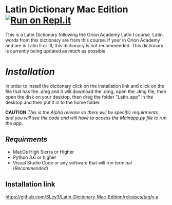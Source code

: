 # Latin Dictionary Mac Edition [![Run on Repl.it](https://repl.it/badge/github/SLey3/Latin-Dictionary-Mac-Edition)](https://repl.it/github/SLey3/Latin-Dictionary-Mac-Edition)
This is a Latin Dictionary following the Orion Academy Latin I course. Latin words from this dictionary are from this course. If your in Orion Academy and are in Latin II or III, this dictionary is not recommended. This dictionary is currently being updated as much as possible.  

# **_Installation_**
In order to install the dictionary click on the installation link and click on the file that has the .dmg and it will download the .dmg, open the .dmg file, then open the disk on your desktop, then drag the folder "Latin_app" in the desktop and then put it in to the home folder. 

**CAUTION**
_This is the Alpha release so there will be specific requirments and you will see the code and will have to access the Mainapp.py file to run the app._

## **_Requirments_**
* MacOs High Sierra or Higher
* Python 3.6 or higher
* Visual Studio Code or any software that will run terminal (_Recommended_)

## **Installation link**
https://github.com/SLey3/Latin-Dictionary-Mac-Edition/releases/tag/v.a

 
